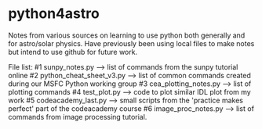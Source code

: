 # python4astro
Notes from various sources on learning to use python both generally and for astro/solar physics.
Have previously been using local files to make notes but intend to use github for future work.


File list:
#1 sunpy_notes.py --> list of commands from the sunpy tutorial online
#2 python_cheat_sheet_v3.py --> list of common commands created during our MSFC Python working group
#3 cea_plotting_notes.py --> list of plotting commands
#4 test_plot.py --> code to plot similar IDL plot from my work
#5 codeacademy_last.py --> small scripts from the 'practice makes perfect' part of the codeacademy course
#6 image_proc_notes.py --> list of commands from image processing tutorial. 
